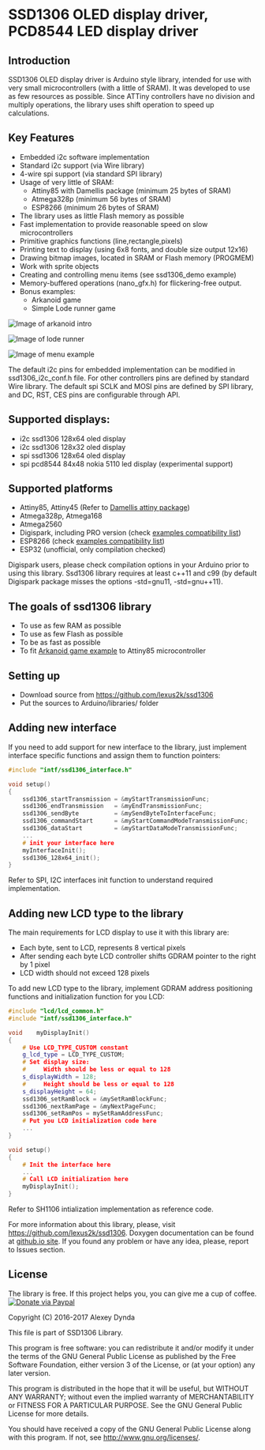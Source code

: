 # SSD1306 OLED display driver, PCD8544 LED display driver

## Introduction

SSD1306 OLED display driver is Arduino style library, intended for use with
very small microcontrollers (with a little of SRAM). It was developed to use as
few resources as possible. Since ATTiny controllers have no division and multiply
operations, the library uses shift operation to speed up calculations.

## Key Features

 * Embedded i2c software implementation
 * Standard i2c support (via Wire library)
 * 4-wire spi support (via standard SPI library)
 * Usage of very little of SRAM:
   * Attiny85 with Damellis package (minimum 25 bytes of SRAM)
   * Atmega328p (minimum 56 bytes of SRAM)
   * ESP8266 (minimum 26 bytes of SRAM)
 * The library uses as little Flash memory as possible
 * Fast implementation to provide reasonable speed on slow microcontrollers
 * Primitive graphics functions (line,rectangle,pixels)
 * Printing text to display (using 6x8 fonts, and double size output 12x16)
 * Drawing bitmap images, located in SRAM or Flash memory (PROGMEM)
 * Work with sprite objects
 * Creating and controlling menu items (see ssd1306_demo example)
 * Memory-buffered operations (nano_gfx.h) for flickering-free output.
 * Bonus examples:
   * Arkanoid game
   * Simple Lode runner game

![Image of arkanoid intro](https://github.com/lexus2k/ssd1306/blob/master/examples/arkanoid/screenshots/introscreen.png)

![Image of lode runner](https://github.com/lexus2k/ssd1306/blob/master/examples/lode_runner/screenshots/main_screen.png)

![Image of menu example](https://github.com/lexus2k/ssd1306/blob/master/examples/ssd1306_demo/screenshots/mainmenu_top.png)

The default i2c pins for embedded implementation can be modified in ssd1306_i2c_conf.h file.
For other controllers pins are defined by standard Wire library.
The default spi SCLK and MOSI pins are defined by SPI library, and DC, RST, CES pins are
configurable through API.

## Supported displays:
 * i2c ssd1306 128x64 oled display
 * i2c ssd1306 128x32 oled display
 * spi ssd1306 128x64 oled display
 * spi pcd8544 84x48 nokia 5110 led display (experimental support)

## Supported platforms

 * Attiny85, Attiny45 (Refer to [Damellis attiny package](https://raw.githubusercontent.com/damellis/attiny/ide-1.6.x-boards-manager/package_damellis_attiny_index.json))
 * Atmega328p, Atmega168
 * Atmega2560
 * Digispark, including PRO version (check [examples compatibility list](examples/Digispark_compatibility.txt))
 * ESP8266 (check [examples compatibility list](examples/ESP8266_compatibility.txt))
 * ESP32 (unofficial, only compilation checked)

Digispark users, please check compilation options in your Arduino prior to using this library.
Ssd1306 library requires at least c++11 and c99 (by default Digispark package misses the options
-std=gnu11, -std=gnu++11).

## The goals of ssd1306 library

 * To use as few RAM as possible
 * To use as few Flash as possible
 * To be as fast as possible
 * To fit [Arkanoid game example](examples/arkanoid) to Attiny85 microcontroller

## Setting up

 * Download source from https://github.com/lexus2k/ssd1306
 * Put the sources to Arduino/libraries/ folder

## Adding new interface

If you need to add support for new interface to the library, just implement
interface specific functions and assign them to function pointers:

```cpp
#include "intf/ssd1306_interface.h"

void setup()
{
    ssd1306_startTransmission = &myStartTransmissionFunc;
    ssd1306_endTransmission   = &myEndTransmissionFunc;
    ssd1306_sendByte          = &mySendByteToInterfaceFunc;
    ssd1306_commandStart      = &myStartCommandModeTransmissionFunc;
    ssd1306_dataStart         = &myStartDataModeTransmissionFunc;
    ...
    # init your interface here
    myInterfaceInit();
    ssd1306_128x64_init();
}
```
Refer to SPI, I2C interfaces init function to understand required implementation.

## Adding new LCD type to the library

The main requirements for LCD display to use it with this library are:

 * Each byte, sent to LCD, represents 8 vertical pixels
 * After sending each byte LCD controller shifts GDRAM pointer to the right by 1 pixel
 * LCD width should not exceed 128 pixels

To add new LCD type to the library, implement GDRAM address positioning functions and
initialization function for you LCD:

```cpp
#include "lcd/lcd_common.h"
#include "intf/ssd1306_interface.h"

void    myDisplayInit()
{
    # Use LCD_TYPE_CUSTOM constant
    g_lcd_type = LCD_TYPE_CUSTOM;
    # Set display size:
    #     Width should be less or equal to 128
    s_displayWidth = 128;
    #     Height should be less or equal to 128
    s_displayHeight = 64;
    ssd1306_setRamBlock = &mySetRamBlockFunc;
    ssd1306_nextRamPage = &myNextPageFunc;
    ssd1306_setRamPos = mySetRamAddressFunc;
    # Put you LCD initialization code here
    ...
}

void setup()
{
    # Init the interface here
    ...
    # Call LCD initialization here
    myDisplayInit();
}
```
Refer to SH1106 intialization implementation as reference code.

For more information about this library, please, visit https://github.com/lexus2k/ssd1306.
Doxygen documentation can be found at [github.io site](http://lexus2k.github.io/ssd1306).
If you found any problem or have any idea, please, report to Issues section.

## License

The library is free. If this project helps you, you can give me a cup of coffee.
[![Donate via Paypal](https://img.shields.io/badge/Donate-PayPal-green.svg)](https://www.paypal.me/lexus2k)


Copyright (C) 2016-2017 Alexey Dynda

This file is part of SSD1306 Library.

This program is free software: you can redistribute it and/or modify
it under the terms of the GNU General Public License as published by
the Free Software Foundation, either version 3 of the License, or
(at your option) any later version.

This program is distributed in the hope that it will be useful,
but WITHOUT ANY WARRANTY; without even the implied warranty of
MERCHANTABILITY or FITNESS FOR A PARTICULAR PURPOSE.  See the
GNU General Public License for more details.

You should have received a copy of the GNU General Public License
along with this program.  If not, see <http://www.gnu.org/licenses/>.

